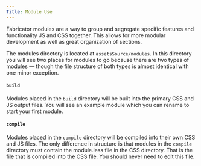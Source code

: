 ```yaml
---
Title: Module Use
---
```


Fabricator modules are a way to group and segregate specific features and functionality JS and CSS together. This allows for more modular development as well as great organization of sections.

The modules directory is located at `assetsSource/modules`. In this directory you will see two places for modules to go because there are two types of modules — though the file structure of both types is almost identical with one minor exception.

#### `build`

Modules placed in the `build` directory will be built into the primary CSS and JS output files. You will see an example module which you can rename to start your first module.

#### `compile`

Modules placed in the `compile` directory will be compiled into their own CSS and JS files. The only difference in structure is that modules in the `compile` directory must contain the module.less file in the CSS directory. That is the file that is compiled into the CSS file. You should never need to edit this file.
